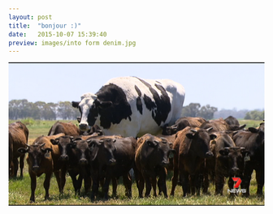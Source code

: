 ```yaml
---
layout: post
title:  "bonjour :)"
date:   2015-10-07 15:39:40
preview: images/into form denim.jpg
---
```


![Picture 1](images/big-cow.png)
